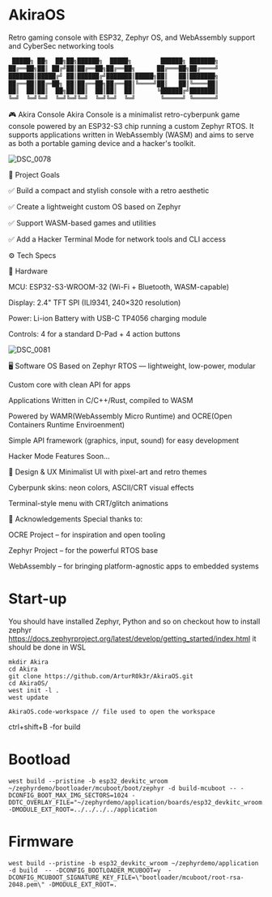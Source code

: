 # AkiraOS
Retro gaming console with ESP32, Zephyr OS, and WebAssembly support and CyberSec networking tools 

```c
 █████╗ ██╗  ██╗██╗██████╗  █████╗        ██████╗ ███████╗  
██╔══██╗██║ ██╔╝██║██╔══██╗██╔══██╗      ██╔═══██╗██╔════╝  
███████║█████╔╝ ██║██████╔╝███████║█████╗██║   ██║███████╗  
██╔══██║██╔═██╗ ██║██╔══██╗██╔══██║╚════╝██║   ██║╚════██║  
██║  ██║██║  ██╗██║██║  ██║██║  ██║      ╚██████╔╝███████║  
╚═╝  ╚═╝╚═╝  ╚═╝╚═╝╚═╝  ╚═╝╚═╝  ╚═╝       ╚═════╝ ╚══════╝  
```

🎮 Akira Console
Akira Console is a minimalist retro-cyberpunk game console powered by an ESP32-S3 chip running a custom Zephyr RTOS. It supports applications written in WebAssembly (WASM) and aims to serve as both a portable gaming device and a hacker's toolkit.

![DSC_0078](https://github.com/user-attachments/assets/8e9d29de-1b5c-471f-b80c-44f2f96c4fae)

📌 Project Goals

✅ Build a compact and stylish console with a retro aesthetic

✅ Create a lightweight custom OS based on Zephyr

✅ Support WASM-based games and utilities

✅ Add a Hacker Terminal Mode for network tools and CLI access

⚙️ Tech Specs

🧠 Hardware

MCU: ESP32-S3-WROOM-32 (Wi-Fi + Bluetooth, WASM-capable)

Display: 2.4" TFT SPI (ILI9341, 240×320 resolution)

Power: Li-ion Battery with USB-C TP4056 charging module

Controls: 4 for a standard D-Pad + 4 action buttons 

![DSC_0081](https://github.com/user-attachments/assets/5d010761-cffb-4be3-8abe-2f69cc3b8900)


🖥 Software
OS
Based on Zephyr RTOS — lightweight, low-power, modular

Custom core with clean API for apps

Applications
Written in C/C++/Rust, compiled to WASM

Powered by WAMR(WebAssembly Micro Runtime) and OCRE(Open Containers Runtime Enviroenment)

Simple API framework (graphics, input, sound) for easy development

Hacker Mode Features
Soon...

🎨 Design & UX
Minimalist UI with pixel-art and retro themes

Cyberpunk skins: neon colors, ASCII/CRT visual effects

Terminal-style menu with CRT/glitch animations

🙏 Acknowledgements
Special thanks to:

OCRE Project – for inspiration and open tooling

Zephyr Project – for the powerful RTOS base

WebAssembly – for bringing platform-agnostic apps to embedded systems


# Start-up
You should have installed Zephyr, Python and so on checkout how to install zephyr
https://docs.zephyrproject.org/latest/develop/getting_started/index.html 
it should be done in WSL 


```shell
mkdir Akira 
cd Akira 
git clone https://github.com/ArturR0k3r/AkiraOS.git
cd AkiraOS/
west init -l .  
west update
```


```shell
AkiraOS.code-workspace // file used to open the workspace
```

ctrl+shift+B -for build 

# Bootload 
```shell
west build --pristine -b esp32_devkitc_wroom ~/zephyrdemo/bootloader/mcuboot/boot/zephyr -d build-mcuboot -- -DCONFIG_BOOT_MAX_IMG_SECTORS=1024 -DDTC_OVERLAY_FILE="~/zephyrdemo/application/boards/esp32_devkitc_wroom.overlay;~/zephyrdemo/bootloader/mcuboot/boot/zephyr/app.overlay" -DMODULE_EXT_ROOT=../../../../application
```

# Firmware
```shell
west build --pristine -b esp32_devkitc_wroom ~/zephyrdemo/application -d build  -- -DCONFIG_BOOTLOADER_MCUBOOT=y  -DCONFIG_MCUBOOT_SIGNATURE_KEY_FILE=\"bootloader/mcuboot/root-rsa-2048.pem\" -DMODULE_EXT_ROOT=.
```


